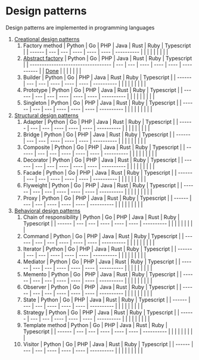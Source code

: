 # Design patterns

Design patterns are implemented in programming languages

1. [Creational design patterns](https://refactoring.guru/design-patterns/creational-patterns)
   1. Factory method
      | Python | Go  | PHP | Java | Rust | Ruby | Typescript |
      | ------ | --- | --- | ---- | ---- | ---- | ---------- |
      |        |     |     |      |      |      |            |
   2. [Abstract factory](./abstract_factory/)
      |               Python               | Go  | PHP | Java | Rust | Ruby | Typescript |
      | ---------------------------------- | --- | --- | ---- | ---- | ---- | ---------- |
      | [Done](./abstract_factory/main.py) |     |     |      |      |      |            |
   3. Builder
      | Python | Go  | PHP | Java | Rust | Ruby | Typescript |
      | ------ | --- | --- | ---- | ---- | ---- | ---------- |
      |        |     |     |      |      |      |            |
   4. Prototype
      | Python | Go  | PHP | Java | Rust | Ruby | Typescript |
      | ------ | --- | --- | ---- | ---- | ---- | ---------- |
      |        |     |     |      |      |      |            |
   5. Singleton
      | Python | Go  | PHP | Java | Rust | Ruby | Typescript |
      | ------ | --- | --- | ---- | ---- | ---- | ---------- |
      |        |     |     |      |      |      |            |
2. [Structural design patterns](https://refactoring.guru/design-patterns/structural-patterns)
   1. Adapter
      | Python | Go  | PHP | Java | Rust | Ruby | Typescript |
      | ------ | --- | --- | ---- | ---- | ---- | ---------- |
      |        |     |     |      |      |      |            |
   2. Bridge
      | Python | Go  | PHP | Java | Rust | Ruby | Typescript |
      | ------ | --- | --- | ---- | ---- | ---- | ---------- |
      |        |     |     |      |      |      |            |
   3. Composite
      | Python | Go  | PHP | Java | Rust | Ruby | Typescript |
      | ------ | --- | --- | ---- | ---- | ---- | ---------- |
      |        |     |     |      |      |      |            |
   4. Decorator
      | Python | Go  | PHP | Java | Rust | Ruby | Typescript |
      | ------ | --- | --- | ---- | ---- | ---- | ---------- |
      |        |     |     |      |      |      |            |
   5. Facade
      | Python | Go  | PHP | Java | Rust | Ruby | Typescript |
      | ------ | --- | --- | ---- | ---- | ---- | ---------- |
      |        |     |     |      |      |      |            |
   6. Flyweight
      | Python | Go  | PHP | Java | Rust | Ruby | Typescript |
      | ------ | --- | --- | ---- | ---- | ---- | ---------- |
      |        |     |     |      |      |      |            |
   7. Proxy
      | Python | Go  | PHP | Java | Rust | Ruby | Typescript |
      | ------ | --- | --- | ---- | ---- | ---- | ---------- |
      |        |     |     |      |      |      |            |
3. [Behavioral design patterns](https://refactoring.guru/design-patterns/behavioral-patterns)
   1. Chain of responsibility
      | Python | Go  | PHP | Java | Rust | Ruby | Typescript |
      | ------ | --- | --- | ---- | ---- | ---- | ---------- |
      |        |     |     |      |      |      |            |
   2. Command
      | Python | Go  | PHP | Java | Rust | Ruby | Typescript |
      | ------ | --- | --- | ---- | ---- | ---- | ---------- |
      |        |     |     |      |      |      |            |
   3. Iterator
      | Python | Go  | PHP | Java | Rust | Ruby | Typescript |
      | ------ | --- | --- | ---- | ---- | ---- | ---------- |
      |        |     |     |      |      |      |            |
   4. Mediator
      | Python | Go  | PHP | Java | Rust | Ruby | Typescript |
      | ------ | --- | --- | ---- | ---- | ---- | ---------- |
      |        |     |     |      |      |      |            |
   5. Memento
      | Python | Go  | PHP | Java | Rust | Ruby | Typescript |
      | ------ | --- | --- | ---- | ---- | ---- | ---------- |
      |        |     |     |      |      |      |            |
   6. Observer
      | Python | Go  | PHP | Java | Rust | Ruby | Typescript |
      | ------ | --- | --- | ---- | ---- | ---- | ---------- |
      |        |     |     |      |      |      |            |
   7. State
      | Python | Go  | PHP | Java | Rust | Ruby | Typescript |
      | ------ | --- | --- | ---- | ---- | ---- | ---------- |
      |        |     |     |      |      |      |            |
   8. Strategy
      | Python | Go  | PHP | Java | Rust | Ruby | Typescript |
      | ------ | --- | --- | ---- | ---- | ---- | ---------- |
      |        |     |     |      |      |      |            |
   9. Template method
      | Python | Go  | PHP | Java | Rust | Ruby | Typescript |
      | ------ | --- | --- | ---- | ---- | ---- | ---------- |
      |        |     |     |      |      |      |            |
   10. Visitor
      | Python | Go  | PHP | Java | Rust | Ruby | Typescript |
      | ------ | --- | --- | ---- | ---- | ---- | ---------- |
      |        |     |     |      |      |      |            |
